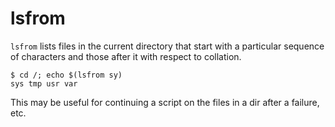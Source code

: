 # lsfrom

`lsfrom` lists files in the current directory that start with a
particular sequence of characters and those after it with respect to
collation.

```
$ cd /; echo $(lsfrom sy)
sys tmp usr var
```

This may be useful for continuing a script on the files in a dir
after a failure, etc.
